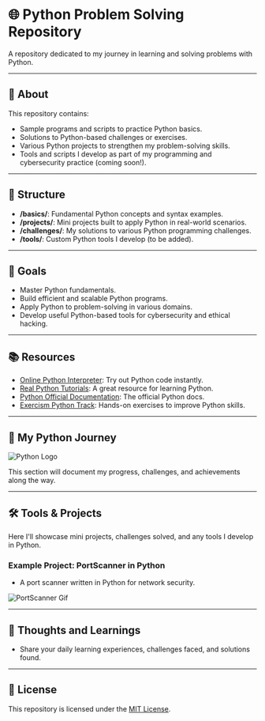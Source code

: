 # 🌐 Python Problem Solving Repository

A repository dedicated to my journey in learning and solving problems with Python.

---

## 🌟 About

This repository contains:
- Sample programs and scripts to practice Python basics.
- Solutions to Python-based challenges or exercises.
- Various Python projects to strengthen my problem-solving skills.
- Tools and scripts I develop as part of my programming and cybersecurity practice (coming soon!).

---

## 📂 Structure

- **/basics/**: Fundamental Python concepts and syntax examples.
- **/projects/**: Mini projects built to apply Python in real-world scenarios.
- **/challenges/**: My solutions to various Python programming challenges.
- **/tools/**: Custom Python tools I develop (to be added).

---

## 🚀 Goals

- Master Python fundamentals.
- Build efficient and scalable Python programs.
- Apply Python to problem-solving in various domains.
- Develop useful Python-based tools for cybersecurity and ethical hacking.

---

## 📚 Resources

- [Online Python Interpreter](https://www.programiz.com/python-programming/online-compiler): Try out Python code instantly.
- [Real Python Tutorials](https://realpython.com/): A great resource for learning Python.
- [Python Official Documentation](https://docs.python.org/3/): The official Python docs.
- [Exercism Python Track](https://exercism.io/tracks/python): Hands-on exercises to improve Python skills.

---

## 🎨 My Python Journey

![Python Logo](https://upload.wikimedia.org/wikipedia/commons/c/c3/Python-logo-notext.svg)

This section will document my progress, challenges, and achievements along the way.

---

## 🛠️ Tools & Projects

Here I'll showcase mini projects, challenges solved, and any tools I develop in Python.

### Example Project: **PortScanner in Python**
- A port scanner written in Python for network security.

![PortScanner Gif](https://media.giphy.com/media/3o6ozhXkP3g1lfgEos/giphy.gif)

---

## 🧠 Thoughts and Learnings

- Share your daily learning experiences, challenges faced, and solutions found.

---

## 📜 License

This repository is licensed under the [MIT License](LICENSE).
